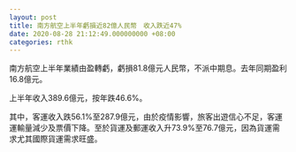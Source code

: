 ```yaml
---
layout: post
title: 南方航空上半年虧損近82億人民幣　收入跌近47%
date: 2020-08-28 21:12:49.000000000 +08:00
categories: rthk
---
```


南方航空上半年業績由盈轉虧，虧損81.8億元人民幣，不派中期息。去年同期盈利16.8億元。

上半年收入389.6億元，按年跌46.6%。

其中，客運收入跌56.1%至287.9億元，由於疫情影響，旅客出遊信心不足，客運運輸量減少及票價下降。至於貨運及郵運收入升73.9%至76.7億元，因為貨運需求尤其國際貨運需求旺盛。
